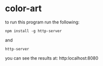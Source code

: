 # color-art

to run this program run the following:

```npm install -g http-server```

and 

```http-server```

you can see the results at: http:localhost:8080
